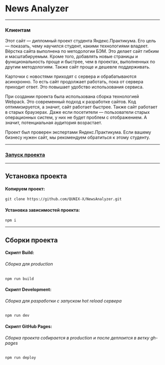# News Analyzer
---
### Клиентам
Этот сайт — дипломный проект студента Яндекс.Практикума. Его цель — показать, чему научился студент, какими технологиями владеет.
Вёрстка сайта выполнена по методологии БЭМ. Это делает сайт гибким и масштабируемым. Кроме того, добавлять новые страницы и функциональность проще и быстрее, чем в проектах, выполненных по другим методологиям. Также сайт проще и дешевле поддерживать.

Карточки с новостями приходят с сервера и обрабатываются асинхронно. То есть сайт продолжает работать, пока от сервера приходит ответ. Это повышает удобство использования сервиса.

При создании проекта была использована сборка технологией Webpack. Это современный подход к разработке сайтов. Код оптимизируется, а значит, сайт работает быстрее. Также сайт работает в старых браузерах. Даже если посетители — пользователи старых операционных систем, у них не будет проблем с отображением. А значит, потенциальная аудитория возрастает.

Проект был проверен экспертами Яндекс.Практикума. Если вашему бизнесу нужен сайт, мы рекомендуем обратиться к этому студенту.

---
### [Запуск проекта](https://qunix-x.github.io/NewsAnalyzer/)
---
## Установка проекта
#### Копируем проект:
```
git clone https://github.com/QUNIX-X/NewsAnalyzer.git
```
#### Установка зависимостей проекта:
```
npm i
```
---
## Сборки проекта
#### Скрипт Build:
###### Сборка для production
```
npm run build
```
#### Скрипт Development:
###### Сборка для разработки с запуском hot reload сервера
```
npm run dev
```
#### Скрипт GitHub Pages:
###### Сборка проекта собирается в production и после деплоится в ветку gh-pages
```
npm run deploy
```
